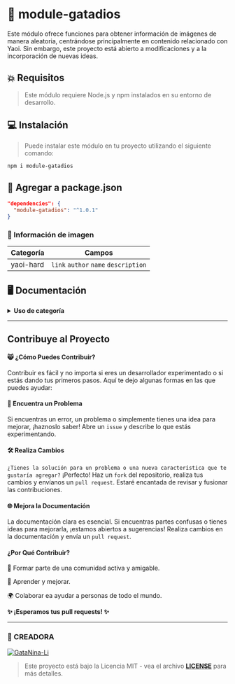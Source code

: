 # 🌱 module-gatadios

Este módulo ofrece funciones para obtener información de imágenes de manera aleatoria, centrándose principalmente en contenido relacionado con Yaoi. Sin embargo, este proyecto está abierto a modificaciones y a la incorporación de nuevas ideas.

## 💥 Requisitos
> Este módulo requiere Node.js y npm instalados en su entorno de desarrollo.

## 💻 Instalación
> Puede instalar este módulo en tu proyecto utilizando el siguiente comando:
```bash
npm i module-gatadios
```

## 📁 Agregar a package.json
```json
"dependencies": {
  "module-gatadios": "^1.0.1"
}
```

### 💫 Información de imagen
| Categoría   | Campos                   |
|-------------|--------------------------|
| yaoi-hard   | `link` `author` `name` `description` |

## 🖥️ Documentación 
<details>
<summary><b>Uso de categoría</b></summary>
  
```js
const yaoiImages = require('module-gatadios');

// Ejemplo 1
const result1 = yaoiImages.getRandomImage('yaoi-hard', ['link'])
console.log(result1.link)
// devolverá solo el enlace de una imagen aleatoria de la categoría 'yaoi-hard'.

// Ejemplo 2
const result2 = yaoiImages.getRandomImage('yaoi-hard', ['author', 'name'])
console.log(`Autor: ${result2.author}, Nombre: ${result2.name}`)
// se obtiene el autor y el nombre de una imagen aleatoria de la categoría 'yaoi-hard'.

// Ejemplo 3
const result = yaoiImages.getRandomImage('yaoi-hard', ['link', 'author', 'name', 'description'])
console.log(`Autor: ${result.author}
Nombre: ${result.name}
Descripción: ${result.description}
Enlace: ${result.link}`)
// obtener toda la información disponible (enlace, autor, nombre y descripción) de una imagen aleatoria de 'yaoi-hard'

// Ejemplo 4
const result4 = yaoiImages.getRandomImage('categoría-no-existente', ['link', 'author']);
if ('error' in result4) {
  console.error(result4.error);
} else {
  console.log(`Enlace: ${result4.link}, Autor: ${result4.author}`);
}
// se maneja el escenario donde la categoría no existe, y si no hay errores, se obtiene el enlace y el autor.
```
> **NOTE** Si un campo no tiene valor o es `null`, este no se mostrará en el resultado final del JSON. Si el campo es `null` y es usado después del formato JSON, este será `undefined`
</details>

-----

## Contribuye al Proyecto

#### 😸 ¿Cómo Puedes Contribuir?
Contribuir es fácil y no importa si eres un desarrollador experimentado o si estás dando tus primeros pasos. Aquí te dejo algunas formas en las que puedes ayudar:

#### 🤔 Encuentra un Problema
Si encuentras un error, un problema o simplemente tienes una idea para mejorar, ¡haznoslo saber! Abre un `issue` y describe lo que estás experimentando.

#### 🛠 Realiza Cambios
`¿Tienes la solución para un problema o una nueva característica que te gustaría agregar?` ¡Perfecto! Haz un `fork` del repositorio, realiza tus cambios y envíanos un `pull request`. Estaré encantada de revisar y fusionar las contribuciones.

#### 🌐 Mejora la Documentación
La documentación clara es esencial. Si encuentras partes confusas o tienes ideas para mejorarla, ¡estamos abiertos a sugerencias! Realiza cambios en la documentación y envía un `pull request`.

#### ¿Por Qué Contribuir?
🤝 Formar parte de una comunidad activa y amigable.

🚀 Aprender y mejorar.

🌍 Colaborar ea ayudar a personas de todo el mundo.

**✨ ¡Esperamos tus pull requests! ✨**

-----

### 🌟 CREADORA 
[![GataNina-Li](https://github.com/GataNina-Li.png?size=100)](https://github.com/GataNina-Li) 
> Este proyecto está bajo la Licencia MIT - vea el archivo **[LICENSE](LICENSE)** para más detalles.
